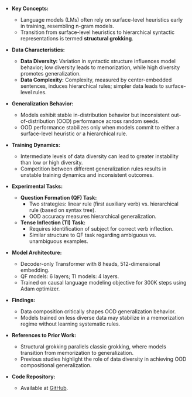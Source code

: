 - **Key Concepts:**
  - Language models (LMs) often rely on surface-level heuristics early in training, resembling n-gram models.
  - Transition from surface-level heuristics to hierarchical syntactic representations is termed **structural grokking**.
  
- **Data Characteristics:**
  - **Data Diversity:** Variation in syntactic structure influences model behavior; low diversity leads to memorization, while high diversity promotes generalization.
  - **Data Complexity:** Complexity, measured by center-embedded sentences, induces hierarchical rules; simpler data leads to surface-level rules.

- **Generalization Behavior:**
  - Models exhibit stable in-distribution behavior but inconsistent out-of-distribution (OOD) performance across random seeds.
  - OOD performance stabilizes only when models commit to either a surface-level heuristic or a hierarchical rule.

- **Training Dynamics:**
  - Intermediate levels of data diversity can lead to greater instability than low or high diversity.
  - Competition between different generalization rules results in unstable training dynamics and inconsistent outcomes.

- **Experimental Tasks:**
  - **Question Formation (QF) Task:** 
    - Two strategies: linear rule (first auxiliary verb) vs. hierarchical rule (based on syntax tree).
    - OOD accuracy measures hierarchical generalization.
  - **Tense Inflection (TI) Task:**
    - Requires identification of subject for correct verb inflection.
    - Similar structure to QF task regarding ambiguous vs. unambiguous examples.

- **Model Architecture:**
  - Decoder-only Transformer with 8 heads, 512-dimensional embedding.
  - QF models: 6 layers; TI models: 4 layers.
  - Trained on causal language modeling objective for 300K steps using Adam optimizer.

- **Findings:**
  - Data composition critically shapes OOD generalization behavior.
  - Models trained on less diverse data may stabilize in a memorization regime without learning systematic rules.

- **References to Prior Work:**
  - Structural grokking parallels classic grokking, where models transition from memorization to generalization.
  - Previous studies highlight the role of data diversity in achieving OOD compositional generalization.

- **Code Repository:**
  - Available at [GitHub](https://github.com/sunnytqin/concept_comp.git).